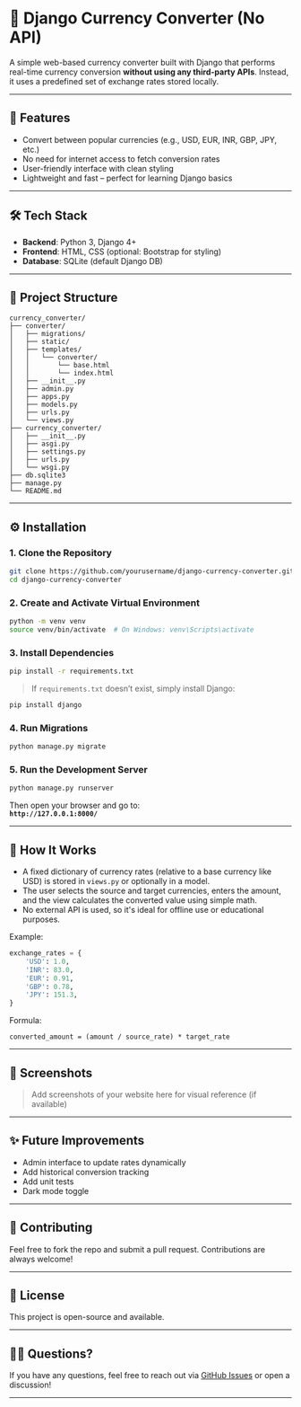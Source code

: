 # 💱 Django Currency Converter (No API)

A simple web-based currency converter built with Django that performs real-time currency conversion **without using any third-party APIs**. Instead, it uses a predefined set of exchange rates stored locally.

---

## 🚀 Features

- Convert between popular currencies (e.g., USD, EUR, INR, GBP, JPY, etc.)
- No need for internet access to fetch conversion rates
- User-friendly interface with clean styling
- Lightweight and fast – perfect for learning Django basics

---

## 🛠️ Tech Stack

- **Backend**: Python 3, Django 4+
- **Frontend**: HTML, CSS (optional: Bootstrap for styling)
- **Database**: SQLite (default Django DB)

---

## 📁 Project Structure

```
currency_converter/
├── converter/        
│   ├── migrations/
│   ├── static/        
│   ├── templates/
│   │   └── converter/
│   │       └── base.html
│   │       └── index.html
│   ├── __init__.py
│   ├── admin.py
│   ├── apps.py
│   ├── models.py       
│   ├── urls.py
│   └── views.py
├── currency_converter/  
│   ├── __init__.py
│   ├── asgi.py
│   ├── settings.py
│   ├── urls.py
│   └── wsgi.py
├── db.sqlite3
├── manage.py
└── README.md
```

---

## ⚙️ Installation

### 1. Clone the Repository

```bash
git clone https://github.com/yourusername/django-currency-converter.git
cd django-currency-converter
```

### 2. Create and Activate Virtual Environment

```bash
python -m venv venv
source venv/bin/activate  # On Windows: venv\Scripts\activate
```

### 3. Install Dependencies

```bash
pip install -r requirements.txt
```

> If `requirements.txt` doesn’t exist, simply install Django:
```bash
pip install django
```

### 4. Run Migrations

```bash
python manage.py migrate
```

### 5. Run the Development Server

```bash
python manage.py runserver
```

Then open your browser and go to:  
**`http://127.0.0.1:8000/`**

---

## 🔄 How It Works

- A fixed dictionary of currency rates (relative to a base currency like USD) is stored in `views.py` or optionally in a model.
- The user selects the source and target currencies, enters the amount, and the view calculates the converted value using simple math.
- No external API is used, so it's ideal for offline use or educational purposes.

Example:
```python
exchange_rates = {
    'USD': 1.0,
    'INR': 83.0,
    'EUR': 0.91,
    'GBP': 0.78,
    'JPY': 151.3,
}
```

Formula:
```
converted_amount = (amount / source_rate) * target_rate
```

---

## 📸 Screenshots

> Add screenshots of your website here for visual reference (if available)

---

## ✨ Future Improvements

- Admin interface to update rates dynamically
- Add historical conversion tracking
- Add unit tests
- Dark mode toggle

---

## 🤝 Contributing

Feel free to fork the repo and submit a pull request. Contributions are always welcome!

---

## 📄 License

This project is open-source and available.

---

## 🙋‍♂️ Questions?

If you have any questions, feel free to reach out via [GitHub Issues](https://github.com/Pxdarkshadow/django-currency-converter/issues) or open a discussion!

---
```

